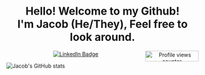 <div align="center">           
<h1> 
 Hello! Welcome to my Github!
<br>
 I'm Jacob (He/They), Feel free to look around. 
</h1>
 
<a href="https://www.linkedin.com/in/jacob-lee-eugene-wilson/">
            <img src="https://img.shields.io/badge/-@jlewilson-0077B5?style=for-the-badge&amp;labelColor=0077B5&amp;logo=LinkedIn&amp;link=https://www.linkedin.com/in/jacob-lee-eugene-wilson/" alt="LinkedIn Badge">
</a>
<img style="display:inline-block; float:right" alt="Profile views counter" width="140px" height="28px" src="https://komarev.com/ghpvc/?username=JLEWilson&style=flat-square&color=blue"">
</div>

![Jacob's GitHub stats](https://github-readme-stats.vercel.app/api?username=JLEWilson&theme=merko&hide=stars,prs,issues)

<a href="https://github.com/anuraghazra/github-readme-stats" align="center">
  <img src="https://github-readme-stats.vercel.app/api?username=JLEWilson&theme=merko&hide=stars,prs,issues" align="center/>
</a>

